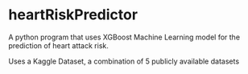 # heartRiskPredictor
A python program that uses XGBoost Machine Learning model for the prediction of heart attack risk.

Uses a Kaggle Dataset, a combination of 5 publicly available datasets

